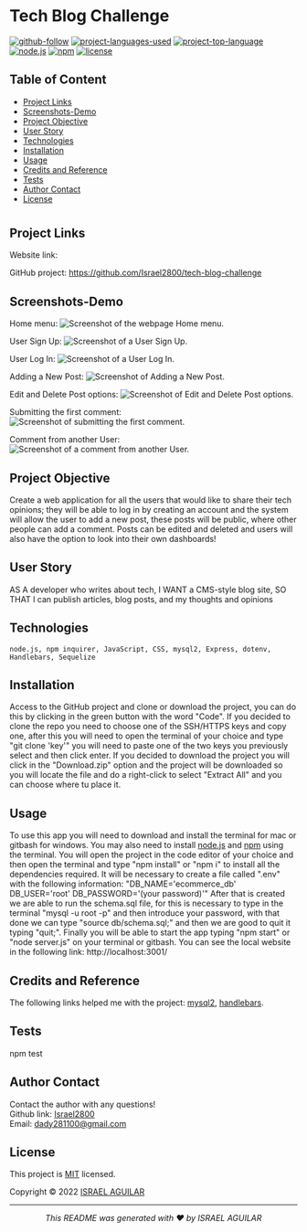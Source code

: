 # Tech Blog Challenge

[![github-follow](https://img.shields.io/github/followers/israel2800?label=Follow&logoColor=blue&style=social)](https://github.com/israel2800)
[![project-languages-used](https://img.shields.io/github/languages/count/israel2800/team-profile-generator-challenge?color=important)](https://github.com/israel2800/tech-blog-challenge)
[![project-top-language](https://img.shields.io/github/languages/top/israel2800/tech-blog-challenge?color=orange)](https://github.com/israel2800/tech-blog-challenge)
[![node.js](https://img.shields.io/node/v/c?color=orange)](https://nodejs.org/en/)
[![npm](https://img.shields.io/npm/v/npm?color=orange&logo=npm)](https://www.npmjs.com/package/inquirer)
[![license](https://img.shields.io/badge/License-MIT-brightgreen.svg)](https://choosealicense.com/licenses/mit/)

## Table of Content
* [ Project Links ](#Project-Links)
* [ Screenshots-Demo ](#Screenshots)
* [ Project Objective ](#Project-Objective)
* [ User Story ](#User-Story)
* [ Technologies ](#Technologies)
* [ Installation ](#Installation)
* [ Usage ](#Usage)
* [ Credits and Reference ](#Credits-and-Reference)
* [ Tests ](#Tests)
* [ Author Contact ](#Author-Contact)
* [ License ](#License)
#

##  Project Links
Website link:


GitHub project:
https://github.com/Israel2800/tech-blog-challenge


## Screenshots-Demo
Home menu:
![Screenshot of the webpage Home menu.](public/img/screenshot-1.png)

User Sign Up:
![Screenshot of a User Sign Up.](public/img/screenshot-2.png)

User Log In:
![Screenshot of a User Log In.](public/img/screenshot-3.png)

Adding a New Post:
![Screenshot of Adding a New Post.](public/img/screenshot-4.png)

Edit and Delete Post options:
![Screenshot of Edit and Delete Post options.](public/img/screenshot-5.png)

Submitting the first comment:
![Screenshot of submitting the first comment.](public/img/screenshot-6.png)

Comment from another User:
![Screenshot of a comment from another User.](public/img/screenshot-7.png)


## Project Objective
Create a web application for all the users that would like to share their tech opinions; they will be able to log in by creating an account and the system will allow the user to add a new post, these posts will be public, where other people can add a comment. Posts can be edited and deleted and users will also have the option to look into their own dashboards!

## User Story
AS A developer who writes about tech, I WANT a CMS-style blog site, SO THAT I can publish articles, blog posts, and my thoughts and opinions

## Technologies 
```
node.js, npm inquirer, JavaScript, CSS, mysql2, Express, dotenv, Handlebars, Sequelize
```

## Installation
Access to the GitHub project and clone or download the project, you can do this by clicking in the green button with the word "Code". If you decided to clone the repo you need to choose one of the SSH/HTTPS keys and copy one, after this you will need to open the terminal of your choice and type "git clone 'key'" you will need to paste one of the two keys you previously select and then click enter. If you decided to download the project you will click in the "Download.zip" option and the project will be downloaded so you will locate the file and do a right-click to select "Extract All" and you can choose where tu place it.

## Usage 
To use this app you will need to download and install the terminal for mac or gitbash for windows. You may also need to install [node.js](https://nodejs.org/en/) and [npm](https://www.npmjs.com/) using the terminal. You will open the project in the code editor of your choice and then open the terminal and type "npm install" or "npm i" to install all the dependencies required. It will be necessary to create a file called ".env" with the following information: "DB_NAME='ecommerce_db' DB_USER='root' DB_PASSWORD='(your password)'" After that is created we are able to run the schema.sql file, for this is necessary to type in the terminal "mysql -u root -p" and then introduce your password, with that done we can type "source db/schema.sql;" and then we are good to quit it typing "quit;". Finally you will be able to start the app typing "npm start" or "node server.js" on your terminal or gitbash. You can see the local website in the following link: http://localhost:3001/

## Credits and Reference
The following links helped me with the project: [mysql2](https://github.com/sidorares/node-mysql2), [handlebars](https://handlebarsjs.com/api-reference/utilities.html#handlebars-utils-isempty-value).

## Tests
npm test

## Author Contact
Contact the author with any questions!<br>
Github link: [Israel2800](https://github.com/israel2800)<br>
Email: dady281100@gmail.com

## License
This project is [MIT](https://choosealicense.com/licenses/mit/) licensed.<br />

Copyright © 2022 [ISRAEL AGUILAR](https://github.com/israel2800)

<hr>
<p align='center'><i>
This README was generated with ❤️ by ISRAEL AGUILAR
</i></p>
